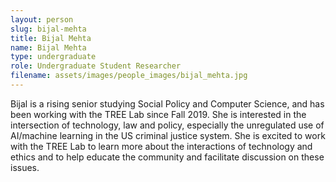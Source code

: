 ```yaml
---
layout: person
slug: bijal-mehta
title: Bijal Mehta
name: Bijal Mehta
type: undergraduate
role: Undergraduate Student Researcher
filename: assets/images/people_images/bijal_mehta.jpg
---
```


Bijal is a rising senior studying Social Policy and Computer Science, and has been working with the TREE Lab since Fall 2019. She is interested in the intersection of technology, law and policy, especially the unregulated use of AI/machine learning in the US criminal justice system. She is excited to work with the TREE Lab to learn more about the interactions of technology and ethics and to help educate the community and facilitate discussion on these issues. 